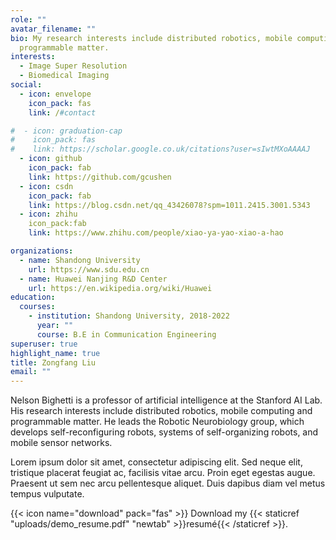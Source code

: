 ```yaml
---
role: ""
avatar_filename: ""
bio: My research interests include distributed robotics, mobile computing and
  programmable matter.
interests:
  - Image Super Resolution
  - Biomedical Imaging
social:
  - icon: envelope
    icon_pack: fas
    link: /#contact

#  - icon: graduation-cap
#    icon_pack: fas
#    link: https://scholar.google.co.uk/citations?user=sIwtMXoAAAAJ
  - icon: github
    icon_pack: fab
    link: https://github.com/gcushen
  - icon: csdn
    icon_pack: fab
    link: https://blog.csdn.net/qq_43426078?spm=1011.2415.3001.5343
  - icon: zhihu
    icon_pack:fab
    link: https://www.zhihu.com/people/xiao-ya-yao-xiao-a-hao

organizations:
  - name: Shandong University
    url: https://www.sdu.edu.cn
  - name: Huawei Nanjing R&D Center
    url: https://en.wikipedia.org/wiki/Huawei
education:
  courses:
    - institution: Shandong University, 2018-2022
      year: ""
      course: B.E in Communication Engineering
superuser: true
highlight_name: true
title: Zongfang Liu
email: ""
---
```


Nelson Bighetti is a professor of artificial intelligence at the Stanford AI Lab. His research interests include distributed robotics, mobile computing and programmable matter. He leads the Robotic Neurobiology group, which develops self-reconfiguring robots, systems of self-organizing robots, and mobile sensor networks.

Lorem ipsum dolor sit amet, consectetur adipiscing elit. Sed neque elit, tristique placerat feugiat ac, facilisis vitae arcu. Proin eget egestas augue. Praesent ut sem nec arcu pellentesque aliquet. Duis dapibus diam vel metus tempus vulputate.

{{< icon name="download" pack="fas" >}} Download my {{< staticref "uploads/demo_resume.pdf" "newtab" >}}resumé{{< /staticref >}}.
